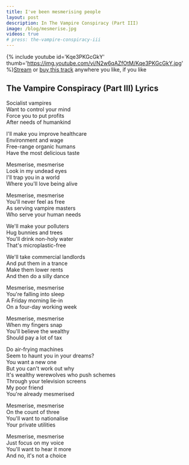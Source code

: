 ```yaml
---
title: I've been mesmerising people
layout: post
description: In The Vampire Conspiracy (Part III)
image: /blog/mesmerise.jpg
videos: true
# press: the-vampire-conspiracy-iii
---
```


{% include youtube id='Kqe3PKGcGkY' thumb='https://img.youtube.com/vi/N2w6qAZfOtM/Kqe3PKGcGkY.jpg' %}[Stream](https://olifro.st/stream) or [buy this track](https://olifrost.bandcamp.com) anywhere you like, if you like 

## The Vampire Conspiracy (Part III) Lyrics
Socialist vampires     
Want to control your mind     
Force you to put profits     
After needs of humankind     
   
I'll make you improve healthcare     
Environment and wage     
Free-range organic humans     
Have the most delicious taste     
   
Mesmerise, mesmerise     
Look in my undead eyes     
I'll trap you in a world     
Where you'll love being alive     
   
Mesmerise, mesmerise     
You'll never feel as free     
As serving vampire masters     
Who serve your human needs     
   
We'll make your polluters     
Hug bunnies and trees     
You'll drink non-holy water     
That's microplastic-free     
   
We'll take commercial landlords     
And put them in a trance     
Make them lower rents     
And then do a silly dance     
   
Mesmerise, mesmerise     
You're falling into sleep     
A Friday morning lie-in     
On a four-day working week     
   
Mesmerise, mesmerise     
When my fingers snap     
You'll believe the wealthy     
Should pay a lot of tax     
   
Do air-frying machines     
Seem to haunt you in your dreams?     
You want a new one     
But you can't work out why     
It's wealthy werewolves who push schemes     
Through your television screens     
My poor friend     
You're already mesmerised     
   
Mesmerise, mesmerise     
On the count of three     
You'll want to nationalise     
Your private utilities     
   
Mesmerise, mesmerise     
Just focus on my voice     
You'll want to hear it more     
And no, it's not a choice
